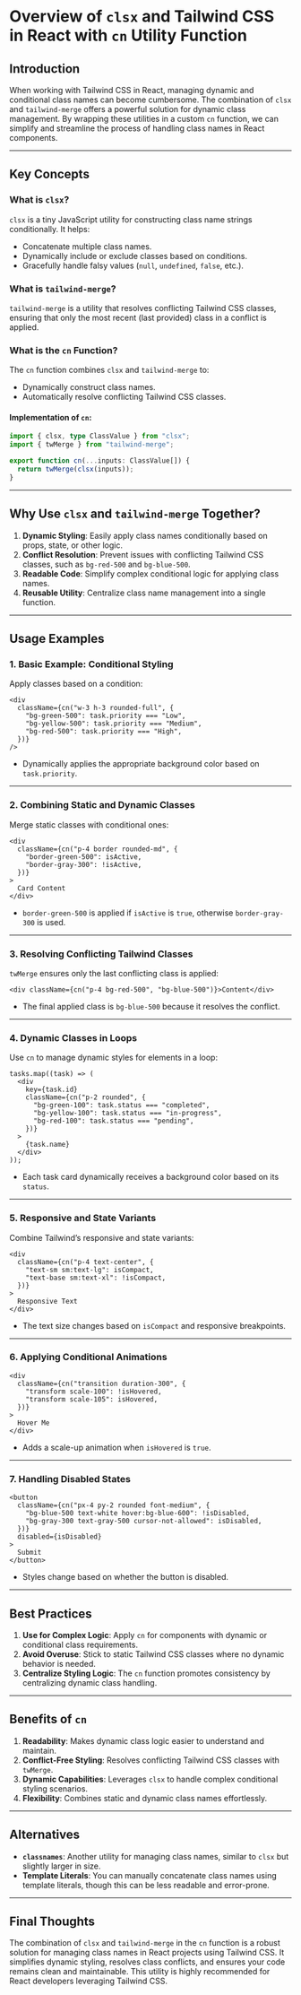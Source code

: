 # Overview of `clsx` and Tailwind CSS in React with `cn` Utility Function

## **Introduction**

When working with Tailwind CSS in React, managing dynamic and conditional class names can become cumbersome. The combination of `clsx` and `tailwind-merge` offers a powerful solution for dynamic class management. By wrapping these utilities in a custom `cn` function, we can simplify and streamline the process of handling class names in React components.

---

## **Key Concepts**

### **What is `clsx`?**

`clsx` is a tiny JavaScript utility for constructing class name strings conditionally. It helps:

- Concatenate multiple class names.
- Dynamically include or exclude classes based on conditions.
- Gracefully handle falsy values (`null`, `undefined`, `false`, etc.).

### **What is `tailwind-merge`?**

`tailwind-merge` is a utility that resolves conflicting Tailwind CSS classes, ensuring that only the most recent (last provided) class in a conflict is applied.

### **What is the `cn` Function?**

The `cn` function combines `clsx` and `tailwind-merge` to:

- Dynamically construct class names.
- Automatically resolve conflicting Tailwind CSS classes.

#### Implementation of `cn`:

```typescript
import { clsx, type ClassValue } from "clsx";
import { twMerge } from "tailwind-merge";

export function cn(...inputs: ClassValue[]) {
  return twMerge(clsx(inputs));
}
```

---

## **Why Use `clsx` and `tailwind-merge` Together?**

1. **Dynamic Styling**: Easily apply class names conditionally based on props, state, or other logic.
2. **Conflict Resolution**: Prevent issues with conflicting Tailwind CSS classes, such as `bg-red-500` and `bg-blue-500`.
3. **Readable Code**: Simplify complex conditional logic for applying class names.
4. **Reusable Utility**: Centralize class name management into a single function.

---

## **Usage Examples**

### **1. Basic Example: Conditional Styling**

Apply classes based on a condition:

```tsx
<div
  className={cn("w-3 h-3 rounded-full", {
    "bg-green-500": task.priority === "Low",
    "bg-yellow-500": task.priority === "Medium",
    "bg-red-500": task.priority === "High",
  })}
/>
```

- Dynamically applies the appropriate background color based on `task.priority`.

---

### **2. Combining Static and Dynamic Classes**

Merge static classes with conditional ones:

```tsx
<div
  className={cn("p-4 border rounded-md", {
    "border-green-500": isActive,
    "border-gray-300": !isActive,
  })}
>
  Card Content
</div>
```

- `border-green-500` is applied if `isActive` is `true`, otherwise `border-gray-300` is used.

---

### **3. Resolving Conflicting Tailwind Classes**

`twMerge` ensures only the last conflicting class is applied:

```tsx
<div className={cn("p-4 bg-red-500", "bg-blue-500")}>Content</div>
```

- The final applied class is `bg-blue-500` because it resolves the conflict.

---

### **4. Dynamic Classes in Loops**

Use `cn` to manage dynamic styles for elements in a loop:

```tsx
tasks.map((task) => (
  <div
    key={task.id}
    className={cn("p-2 rounded", {
      "bg-green-100": task.status === "completed",
      "bg-yellow-100": task.status === "in-progress",
      "bg-red-100": task.status === "pending",
    })}
  >
    {task.name}
  </div>
));
```

- Each task card dynamically receives a background color based on its `status`.

---

### **5. Responsive and State Variants**

Combine Tailwind’s responsive and state variants:

```tsx
<div
  className={cn("p-4 text-center", {
    "text-sm sm:text-lg": isCompact,
    "text-base sm:text-xl": !isCompact,
  })}
>
  Responsive Text
</div>
```

- The text size changes based on `isCompact` and responsive breakpoints.

---

### **6. Applying Conditional Animations**

```tsx
<div
  className={cn("transition duration-300", {
    "transform scale-100": !isHovered,
    "transform scale-105": isHovered,
  })}
>
  Hover Me
</div>
```

- Adds a scale-up animation when `isHovered` is `true`.

---

### **7. Handling Disabled States**

```tsx
<button
  className={cn("px-4 py-2 rounded font-medium", {
    "bg-blue-500 text-white hover:bg-blue-600": !isDisabled,
    "bg-gray-300 text-gray-500 cursor-not-allowed": isDisabled,
  })}
  disabled={isDisabled}
>
  Submit
</button>
```

- Styles change based on whether the button is disabled.

---

## **Best Practices**

1. **Use for Complex Logic**: Apply `cn` for components with dynamic or conditional class requirements.
2. **Avoid Overuse**: Stick to static Tailwind CSS classes where no dynamic behavior is needed.
3. **Centralize Styling Logic**: The `cn` function promotes consistency by centralizing dynamic class handling.

---

## **Benefits of `cn`**

1. **Readability**: Makes dynamic class logic easier to understand and maintain.
2. **Conflict-Free Styling**: Resolves conflicting Tailwind CSS classes with `twMerge`.
3. **Dynamic Capabilities**: Leverages `clsx` to handle complex conditional styling scenarios.
4. **Flexibility**: Combines static and dynamic class names effortlessly.

---

## **Alternatives**

- **`classnames`**: Another utility for managing class names, similar to `clsx` but slightly larger in size.
- **Template Literals**: You can manually concatenate class names using template literals, though this can be less readable and error-prone.

---

## **Final Thoughts**

The combination of `clsx` and `tailwind-merge` in the `cn` function is a robust solution for managing class names in React projects using Tailwind CSS. It simplifies dynamic styling, resolves class conflicts, and ensures your code remains clean and maintainable. This utility is highly recommended for React developers leveraging Tailwind CSS.
